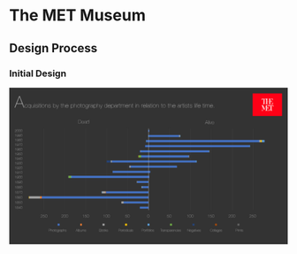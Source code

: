 # The MET Museum
## Design Process

### Initial Design
![](https://github.com/neil-oliver/Major-Studio-1/blob/master/Initial%20Designs/The%20MET%201.png)
